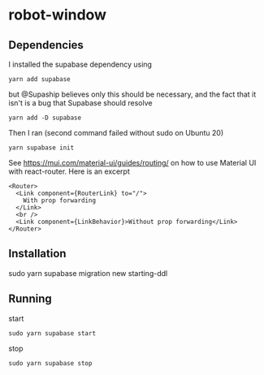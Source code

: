 # robot-window

## Dependencies

I installed the supabase dependency using
```
yarn add supabase
```
but @Supaship believes only this should be necessary, and the fact that it isn't
is a bug that Supabase should resolve
```
yarn add -D supabase
```
Then I ran (second command failed without sudo on Ubuntu 20)
```
yarn supabase init
```

See https://mui.com/material-ui/guides/routing/ on how to use Material UI with react-router.
Here is an excerpt
```
<Router>
  <Link component={RouterLink} to="/">
    With prop forwarding
  </Link>
  <br />
  <Link component={LinkBehavior}>Without prop forwarding</Link>
</Router>
```

## Installation

sudo yarn supabase migration new starting-ddl

## Running

start
```
sudo yarn supabase start
```
stop
```
sudo yarn supabase stop
```

